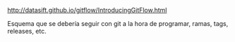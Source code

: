 http://datasift.github.io/gitflow/IntroducingGitFlow.html

Esquema que se debería seguir con git a la hora de programar, ramas, tags, releases, etc.
